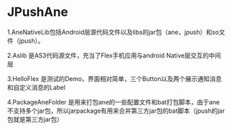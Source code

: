 JPushAne
========

1.AneNativeLib包括Android层源代码文件以及libs的jar包（ane，jpush）和so文件（jpush）。

2.Aslib 是AS3代码源文件，充当了Flex手机应用与android Native层交互的中间层

3.HelloFlex 是测试的Demo，界面相对简单，三个Button以及两个展示通知消息和自定义消息的Label

4.PackageAneFolder 是用来打包ane的一些配置文件和bat打包脚本，由于ane不支持多个jar包，所以jarpackage有用来合并第三方jar包的bat脚本（jpush的jar包就是第三方jar包）